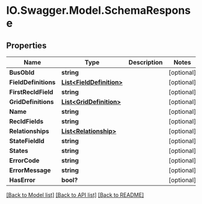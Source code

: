 # IO.Swagger.Model.SchemaResponse
## Properties

Name | Type | Description | Notes
------------ | ------------- | ------------- | -------------
**BusObId** | **string** |  | [optional] 
**FieldDefinitions** | [**List&lt;FieldDefinition&gt;**](FieldDefinition.md) |  | [optional] 
**FirstRecIdField** | **string** |  | [optional] 
**GridDefinitions** | [**List&lt;GridDefinition&gt;**](GridDefinition.md) |  | [optional] 
**Name** | **string** |  | [optional] 
**RecIdFields** | **string** |  | [optional] 
**Relationships** | [**List&lt;Relationship&gt;**](Relationship.md) |  | [optional] 
**StateFieldId** | **string** |  | [optional] 
**States** | **string** |  | [optional] 
**ErrorCode** | **string** |  | [optional] 
**ErrorMessage** | **string** |  | [optional] 
**HasError** | **bool?** |  | [optional] 

[[Back to Model list]](../README.md#documentation-for-models) [[Back to API list]](../README.md#documentation-for-api-endpoints) [[Back to README]](../README.md)


